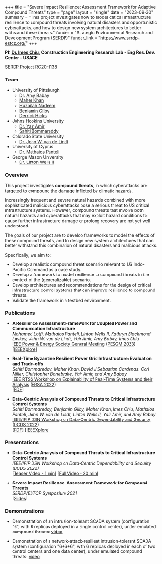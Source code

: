 +++
title = "Severe Impact Resilience: Assessment Framework for Adaptive Compound Threats"
type = "page"
layout = "single"
date = "2023-09-30"
summary = "This project investigates how to model critical infrastructure resilience to compound threats involving natural disasters and opportunistic cyberattacks, and how to design new system architectures to better withstand these threats."
funder = "Strategic Environmental Research and Development Program (SERDP)"
funder_link = "https://www.serdp-estcp.org/"
+++

**PI: [Dr. Imes Chiu](https://www.linkedin.com/in/imes-chiu-4a1ba0/), Construction Engineering Research Lab - Eng Res. Dev. Center - USACE**

[SERDP Project RC20-1138](https://www.serdp-estcp.org/projects/details/97a0ffaf-6410-4b14-ae66-8ebe961156f3/rc20-1138-project-overview)

### Team
- University of Pittsburgh
    - [Dr. Amy Babay](https://sites.pitt.edu/~babay/)
    - [Maher Khan](https://www.linkedin.com/in/maherkhan/)
    - [Huzaifah Nadeem](https://huzaifahnadeem.github.io/)
    - [Benjamin Gilby](https://www.linkedin.com/in/benjygilby/)
    - [Derrick Hicks](https://www.linkedin.com/in/derrick-hicks-ab8722208/)
- Johns Hopkins University
    - [Dr. Yair Amir](https://www.cs.jhu.edu/~yairamir/)
    - [Sahiti Bommareddy](https://www.cs.jhu.edu/~sahiti/)
- Colorado State University
    - [Dr. John W. van de Lindt](https://www.engr.colostate.edu/ce/john-van-de-lindt/)
- University of Cyprus
    - [Dr. Mathaios Panteli](https://ucyweb.ucy.ac.cy/dir/en/component/comprofiler/userprofile/mpante06)
- George Mason University
    - [Dr. Linton Wells II](https://ise.gmu.edu/faculty-directory/linton-wells-ii/)

### Overview

This project investigates **compound threats**, in which cyberattacks are
targeted to compound the damage inflicted by climatic hazards.

Increasingly frequent and severe natural hazards combined with more
sophisticated malicious cyberattacks pose a serious threat to US critical
infrastructure systems. However, compound threats that involve both natural
hazards and cyberattacks that may exploit hazard conditions to cause further
infrastructure damage or prolong recovery are not yet well understood.

The goals of our project are to develop frameworks to model the effects of
these compound threats, and to design new system architectures that can better
withstand this combination of natural disasters and malicious attacks.

Specifically, we aim to:
- Develop a realistic compound threat scenario relevant to US Indo-Pacific
  Command as a case study.
- Develop a framework to model resilience to compound threats in the context of
  the (generalizable) scenario.
- Develop architectures and recommendations for the design of critical
  infrastructure control systems that can improve resilience to compound
  threats.
- Validate the framework in a testbed environment.

### Publications

- **A Resilience Assessment Framework for Coupled Power and Communication Infrastructure**  
  *Mohamed Lotfi, Mathaios Panteli, Linton Wells II, Kathryn Blackmond Laskey, John W. van de Lindt, Yair Amir, Amy Babay, Imes Chiu*  
  [IEEE Power & Energy Society General Meeting](https://pes-gm.org/) ([PESGM
  2023](https://pes-gm.org/))  
  [[IEEEXplore](https://ieeexplore.ieee.org/abstract/document/10252712)]

- **Real-Time Byzantine Resilient Power Grid Infrastructure: Evaluation and Trade-offs**  
  *Sahiti Bommareddy, Maher Khan, David J Sebastian Cardenas, Carl Miller,
  Christopher Bonebrake, Yair Amir, and Amy Babay*  
  [IEEE RTSS Workshop on Explainability of Real-Time Systems and their
  Analysis](https://sites.google.com/view/ersa22) ([ERSA
  2022](https://sites.google.com/view/ersa22))  
  [[PDF](https://sites.pitt.edu/~babay/pubs/ersa22_realtimeByz.pdf)]

- **Data-Centric Analysis of Compound Threats to Critical Infrastructure Control Systems**  
  *Sahiti Bommareddy, Benjamin Gilby, Maher Khan, Imes Chiu, Mathaios Panteli,
  John W. van de Lindt, Linton Wells II, Yair Amir, and Amy Babay*  
  [IEEE/IFIP DSN Workshop on Data-Centric Dependability and
  Security](http://dcds.lasige.di.fc.ul.pt/) ([DCDS
  2022](http://dcds.lasige.di.fc.ul.pt/2022))  
  [[PDF](https://sites.pitt.edu/~babay/pubs/dcds22_compoundThreats.pdf)]
   [[IEEEXplore](https://ieeexplore.ieee.org/abstract/document/9833853)]

### Presentations

- **Data-Centric Analysis of Compound Threats to Critical Infrastructure Control Systems**  
  *IEEE/IFIP DSN Workshop on Data-Centric Dependability and Security (DCDS 2022)*  
  [[Teaser Video - 1 min](https://www.youtube.com/watch?v=6kTd-3WNdJE)]
  [[Full Video - 20 min](https://youtube.com/watch?v=qpUX1UZCk7s)]

- **Severe Impact Resilience: Assessment Framework for Compound Threats**  
  *SERDP/ESTCP Symposium 2021*  
  [[Slides](/assets/presentations/Babay-RC20-1138-Symposium2021.pdf)]


### Demonstrations

- Demonstration of an intrusion-tolerant SCADA system (configuration "6", with
  6 replicas deployed in a single control center), under emulated compound
  threats: [video](https://www.dsn.jhu.edu/spire/demos/Config6.mov)

- Demonstration of a network-attack-resilient intrusion-tolerant SCADA system
  (configuration "6+6+6", with 6 replicas deployed in each of two control
  centers and one data center), under emulated compound threats:
  [video](https://www.dsn.jhu.edu/spire/demos/Config666.mov)
